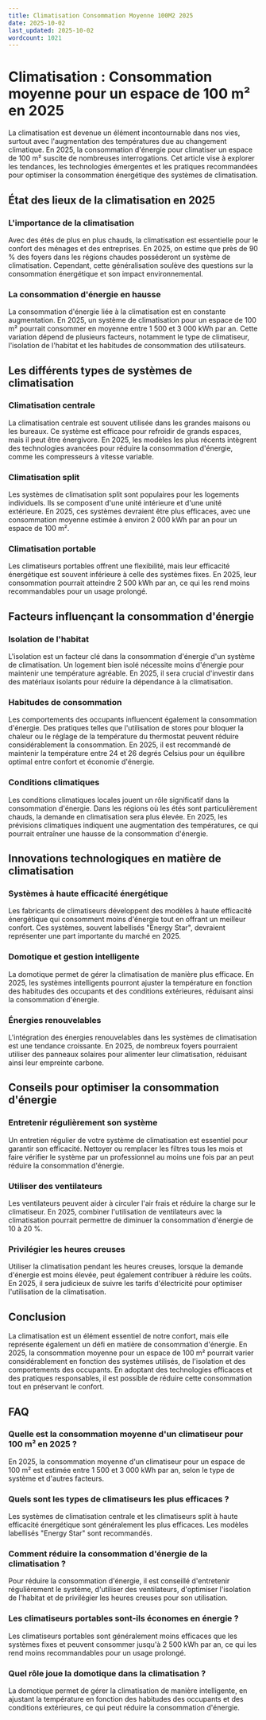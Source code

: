 ```yaml
---
title: Climatisation Consommation Moyenne 100M2 2025
date: 2025-10-02
last_updated: 2025-10-02
wordcount: 1021
---
```


# Climatisation : Consommation moyenne pour un espace de 100 m² en 2025

La climatisation est devenue un élément incontournable dans nos vies, surtout avec l'augmentation des températures due au changement climatique. En 2025, la consommation d'énergie pour climatiser un espace de 100 m² suscite de nombreuses interrogations. Cet article vise à explorer les tendances, les technologies émergentes et les pratiques recommandées pour optimiser la consommation énergétique des systèmes de climatisation.

## État des lieux de la climatisation en 2025

### L'importance de la climatisation

Avec des étés de plus en plus chauds, la climatisation est essentielle pour le confort des ménages et des entreprises. En 2025, on estime que près de 90 % des foyers dans les régions chaudes posséderont un système de climatisation. Cependant, cette généralisation soulève des questions sur la consommation énergétique et son impact environnemental.

### La consommation d'énergie en hausse

La consommation d'énergie liée à la climatisation est en constante augmentation. En 2025, un système de climatisation pour un espace de 100 m² pourrait consommer en moyenne entre 1 500 et 3 000 kWh par an. Cette variation dépend de plusieurs facteurs, notamment le type de climatiseur, l'isolation de l'habitat et les habitudes de consommation des utilisateurs.

## Les différents types de systèmes de climatisation

### Climatisation centrale

La climatisation centrale est souvent utilisée dans les grandes maisons ou les bureaux. Ce système est efficace pour refroidir de grands espaces, mais il peut être énergivore. En 2025, les modèles les plus récents intègrent des technologies avancées pour réduire la consommation d'énergie, comme les compresseurs à vitesse variable.

### Climatisation split

Les systèmes de climatisation split sont populaires pour les logements individuels. Ils se composent d'une unité intérieure et d'une unité extérieure. En 2025, ces systèmes devraient être plus efficaces, avec une consommation moyenne estimée à environ 2 000 kWh par an pour un espace de 100 m².

### Climatisation portable

Les climatiseurs portables offrent une flexibilité, mais leur efficacité énergétique est souvent inférieure à celle des systèmes fixes. En 2025, leur consommation pourrait atteindre 2 500 kWh par an, ce qui les rend moins recommandables pour un usage prolongé.

## Facteurs influençant la consommation d'énergie

### Isolation de l'habitat

L'isolation est un facteur clé dans la consommation d'énergie d'un système de climatisation. Un logement bien isolé nécessite moins d'énergie pour maintenir une température agréable. En 2025, il sera crucial d'investir dans des matériaux isolants pour réduire la dépendance à la climatisation.

### Habitudes de consommation

Les comportements des occupants influencent également la consommation d'énergie. Des pratiques telles que l'utilisation de stores pour bloquer la chaleur ou le réglage de la température du thermostat peuvent réduire considérablement la consommation. En 2025, il est recommandé de maintenir la température entre 24 et 26 degrés Celsius pour un équilibre optimal entre confort et économie d'énergie.

### Conditions climatiques

Les conditions climatiques locales jouent un rôle significatif dans la consommation d'énergie. Dans les régions où les étés sont particulièrement chauds, la demande en climatisation sera plus élevée. En 2025, les prévisions climatiques indiquent une augmentation des températures, ce qui pourrait entraîner une hausse de la consommation d'énergie.

## Innovations technologiques en matière de climatisation

### Systèmes à haute efficacité énergétique

Les fabricants de climatiseurs développent des modèles à haute efficacité énergétique qui consomment moins d'énergie tout en offrant un meilleur confort. Ces systèmes, souvent labellisés "Energy Star", devraient représenter une part importante du marché en 2025.

### Domotique et gestion intelligente

La domotique permet de gérer la climatisation de manière plus efficace. En 2025, les systèmes intelligents pourront ajuster la température en fonction des habitudes des occupants et des conditions extérieures, réduisant ainsi la consommation d'énergie.

### Énergies renouvelables

L'intégration des énergies renouvelables dans les systèmes de climatisation est une tendance croissante. En 2025, de nombreux foyers pourraient utiliser des panneaux solaires pour alimenter leur climatisation, réduisant ainsi leur empreinte carbone.

## Conseils pour optimiser la consommation d'énergie

### Entretenir régulièrement son système

Un entretien régulier de votre système de climatisation est essentiel pour garantir son efficacité. Nettoyer ou remplacer les filtres tous les mois et faire vérifier le système par un professionnel au moins une fois par an peut réduire la consommation d'énergie.

### Utiliser des ventilateurs

Les ventilateurs peuvent aider à circuler l'air frais et réduire la charge sur le climatiseur. En 2025, combiner l'utilisation de ventilateurs avec la climatisation pourrait permettre de diminuer la consommation d'énergie de 10 à 20 %.

### Privilégier les heures creuses

Utiliser la climatisation pendant les heures creuses, lorsque la demande d'énergie est moins élevée, peut également contribuer à réduire les coûts. En 2025, il sera judicieux de suivre les tarifs d'électricité pour optimiser l'utilisation de la climatisation.

## Conclusion

La climatisation est un élément essentiel de notre confort, mais elle représente également un défi en matière de consommation d'énergie. En 2025, la consommation moyenne pour un espace de 100 m² pourrait varier considérablement en fonction des systèmes utilisés, de l'isolation et des comportements des occupants. En adoptant des technologies efficaces et des pratiques responsables, il est possible de réduire cette consommation tout en préservant le confort.

## FAQ

### Quelle est la consommation moyenne d'un climatiseur pour 100 m² en 2025 ?

En 2025, la consommation moyenne d'un climatiseur pour un espace de 100 m² est estimée entre 1 500 et 3 000 kWh par an, selon le type de système et d'autres facteurs.

### Quels sont les types de climatiseurs les plus efficaces ?

Les systèmes de climatisation centrale et les climatiseurs split à haute efficacité énergétique sont généralement les plus efficaces. Les modèles labellisés "Energy Star" sont recommandés.

### Comment réduire la consommation d'énergie de la climatisation ?

Pour réduire la consommation d'énergie, il est conseillé d'entretenir régulièrement le système, d'utiliser des ventilateurs, d'optimiser l'isolation de l'habitat et de privilégier les heures creuses pour son utilisation.

### Les climatiseurs portables sont-ils économes en énergie ?

Les climatiseurs portables sont généralement moins efficaces que les systèmes fixes et peuvent consommer jusqu'à 2 500 kWh par an, ce qui les rend moins recommandables pour un usage prolongé.

### Quel rôle joue la domotique dans la climatisation ?

La domotique permet de gérer la climatisation de manière intelligente, en ajustant la température en fonction des habitudes des occupants et des conditions extérieures, ce qui peut réduire la consommation d'énergie.